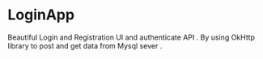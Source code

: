 # LoginApp
Beautiful Login and Registration UI and authenticate API .
By using OkHttp library to post and get data from Mysql sever .


